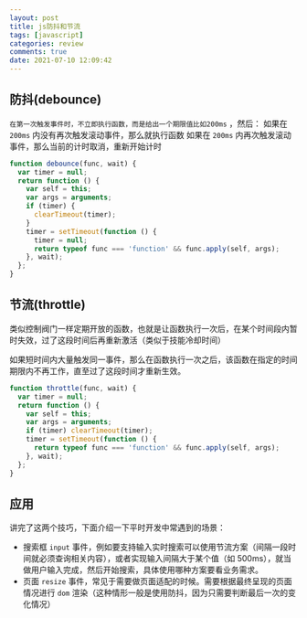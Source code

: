 ```yaml
---
layout: post
title: js防抖和节流
tags: [javascript]
categories: review
comments: true
date: 2021-07-10 12:09:42
---
```


## 防抖(debounce)

`在第一次触发事件时，不立即执行函数，而是给出一个期限值比如200ms` ，然后：
如果在 `200ms` 内没有再次触发滚动事件，那么就执行函数
如果在 `200ms` 内再次触发滚动事件，那么当前的计时取消，重新开始计时

```js
function debounce(func, wait) {
  var timer = null;
  return function () {
    var self = this;
    var args = arguments;
    if (timer) {
      clearTimeout(timer);
    }
    timer = setTimeout(function () {
      timer = null;
      return typeof func === 'function' && func.apply(self, args);
    }, wait);
  };
}
```

<!-- more -->

## 节流(throttle)

类似控制阀门一样定期开放的函数，也就是让函数执行一次后，在某个时间段内暂时失效，过了这段时间后再重新激活（类似于技能冷却时间）

如果短时间内大量触发同一事件，那么在函数执行一次之后，该函数在指定的时间期限内不再工作，直至过了这段时间才重新生效。

```js
function throttle(func, wait) {
  var timer = null;
  return function () {
    var self = this;
    var args = arguments;
    if (timer) clearTimeout(timer);
    timer = setTimeout(function () {
      return typeof func === 'function' && func.apply(self, args);
    }, wait);
  };
}
```

## 应用

讲完了这两个技巧，下面介绍一下平时开发中常遇到的场景：

- 搜索框 `input` 事件，例如要支持输入实时搜索可以使用节流方案（间隔一段时间就必须查询相关内容），或者实现输入间隔大于某个值（如 500ms），就当做用户输入完成，然后开始搜索，具体使用哪种方案要看业务需求。
- 页面 `resize` 事件，常见于需要做页面适配的时候。需要根据最终呈现的页面情况进行 `dom` 渲染（这种情形一般是使用防抖，因为只需要判断最后一次的变化情况）
